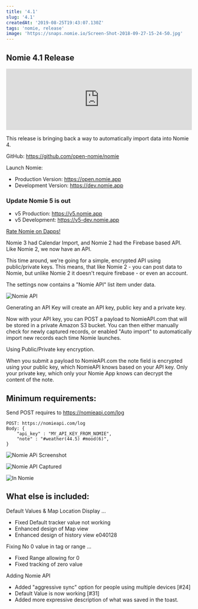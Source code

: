 ```yaml
---
title: '4.1'
slug: '4.1'
createdAt: '2019-08-25T19:43:07.130Z'
tags: 'nomie, release'
image: 'https://snaps.nomie.io/Screen-Shot-2018-09-27-15-24-50.jpg'
---
```


## Nomie 4.1 Release

<iframe width="100%" height="166" scrolling="no" frameborder="no" src="https://w.soundcloud.com/player/?url=https%3A//api.soundcloud.com/tracks/670781528&amp;color=2f90ba&amp;hide_related=true"></iframe>

This release is bringing back a way to automatically import data into Nomie 4.

GitHub: https://github.com/open-nomie/nomie

Launch Nomie:

- Production Version: https://open.nomie.app
- Development Version: https://dev.nomie.app

### Update Nomie 5 is out

- v5 Production: https://v5.nomie.app
- v5 Development: https://v5-dev.nomie.app

[Rate Nomie on Dapps!](https://www.dapps.id/app/191)

Nomie 3 had Calendar Import, and Nomie 2 had the Firebase based API. Like Nomie 2, we now have an API.

This time around, we're going for a simple, encrypted API using public/private keys. This means, that like Nomie 2 - you can post data to Nomie, but unlike Nomie 2 it doesn't require firebase - or even an account.

The settings now contains a "Nomie API" list item under data.

![Nomie API](https://shareking.s3.amazonaws.com/Screen-Shot-2019-08-25-18-48-05.62.png)

Generating an API Key will create an API key, public key and a private key.

Now with your API key, you can POST a payload to NomieAPI.com that will be stored in a private Amazon S3 bucket. You can then either manually check for newly captured records, or enabled "Auto import" to automatically import new records each time Nomie launches.

Using Public/Private key encryption.

When you submit a payload to NomieAPI.com the note field is encrypted using your public key, which NomieAPI knows based on your API key. Only your private key, which only your Nomie App knows can decrypt the content of the note.

## Minimum requirements:

Send POST requires to https://nomieapi.com/log

```
POST: https://nomieapi.com/log
Body: {
    "api_key" : "MY_API_KEY_FROM_NOMIE",
    "note" : "#weather(44.5) #mood(6)",
}
```

![Nomie APi Screenshot](https://shareking.s3.amazonaws.com/Screen-Shot-2019-08-25-18-50-23.78.png)

![Nomie API Captured](https://shareking.s3.amazonaws.com/Screen-Shot-2019-08-25-18-50-57.29.png)

![In Nomie](https://shareking.s3.amazonaws.com/Screen-Shot-2019-08-25-18-52-59.94.png)

## What else is included:

Default Values & Map Location Display …

- Fixed Default tracker value not working
- Enhanced design of Map view
- Enhanced design of history view
  e040128

Fixing No 0 value in tag or range …

- Fixed Range allowing for 0
- Fixed tracking of zero value

Adding Nomie API

- Added "aggressive sync" option for people using multiple devices [#24]
- Default Value is now working [#31]
- Added more expressive description of what was saved in the toast.
